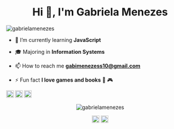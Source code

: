 <h1 align="center">Hi 👋, I'm Gabriela Menezes</h1>

<p align="left"> <img src="https://komarev.com/ghpvc/?username=gabrielamenezes" alt="gabrielamenezes" /> </p>

- 🌱 I’m currently learning **JavaScript**

- :mortar_board: Majoring in **Information Systems**

- 📫 How to reach me **gabimenezess10@gmail.com**

- ⚡ Fun fact **I love games and books** :closed_book: :video_game:

<p align="left"><img src="https://devicons.github.io/devicon/devicon.git/icons/css3/css3-original-wordmark.svg" alt="css3" width="20" height="20"/> <img src="https://devicons.github.io/devicon/devicon.git/icons/html5/html5-original-wordmark.svg" alt="html5" width="20" height="20"/> <img src="https://devicons.github.io/devicon/devicon.git/icons/javascript/javascript-original.svg" alt="javascript" width="20" height="20"/></p><p align="center"> <img src="https://github-readme-stats.vercel.app/api?username=gabrielamenezes&show_icons=true" alt="gabrielamenezes" /> </p>

<p align="center">
<a href="https://linkedin.com/in/gabimenezesdev" target="blank"><img align="center" src="https://cdn.jsdelivr.net/npm/simple-icons@3.0.1/icons/linkedin.svg" alt="gabimenezesdev" height="20" width="20" /></a>
<a href="https://instagram.com/gabimmz" target="blank"><img align="center" src="https://cdn.jsdelivr.net/npm/simple-icons@3.0.1/icons/instagram.svg" alt="gabimmz" height="20" width="20" /></a>
</p>
